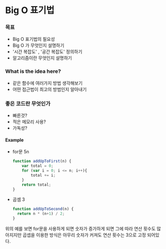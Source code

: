 # Big O 표기법

### 목표

* Big O 표기법의 필요성
* Big O 가 무엇인지 설명하기
* '시간 복잡도' , '공간 복잡도' 정의하기
* 알고리즘이란 무엇인지 설명하기

### What is the idea here?

* 같은 함수에 여러가지 방법 생각해보기
* 어떤 접근법이 최고의 방법인지 알아내기 

### 좋은 코드란 무엇인가

* 빠른것?
* 적은 메모리 사용?
* 가독성?

#### Example

* for문 5n

  ```javascript
  function addUpToFirst(n) {
      var total = 0;
      for (var i = 0; i <= n; i++){
          total += i;
      }
      return total;
  }
  ```

* 곱셈 3

  ```javascript
  function addUpToSecond(n) {
  	return n * (n+1) / 2;
  }
  ```

위의 예를 보면 for문을 사용하게 되면 숫자가 증가하게 되면 그에 따라 연산 횟수도 많아지지만 곱셉을 이용한 방식은 아무리 숫자가 커져도 연산 횟수는 3으로 고정 되어있다.
